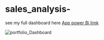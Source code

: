 # sales_analysis-
see my full dashboard here [App power Bi limk](https://app.powerbi.com/reportEmbed?reportId=9efaa320-6869-4ac8-befd-d3698ac622cf&autoAuth=true&ctid=f36f7acf-1778-4d3c-a997-d110f0c48dbf)

![portfolio_Dashboard](https://github.com/Haruharun/sales_analysis-/blob/6afca0b5d1b04f5bbc051ed0d3f89609d64aa5a2/Screenshot%202025-01-08%20174135.png)

